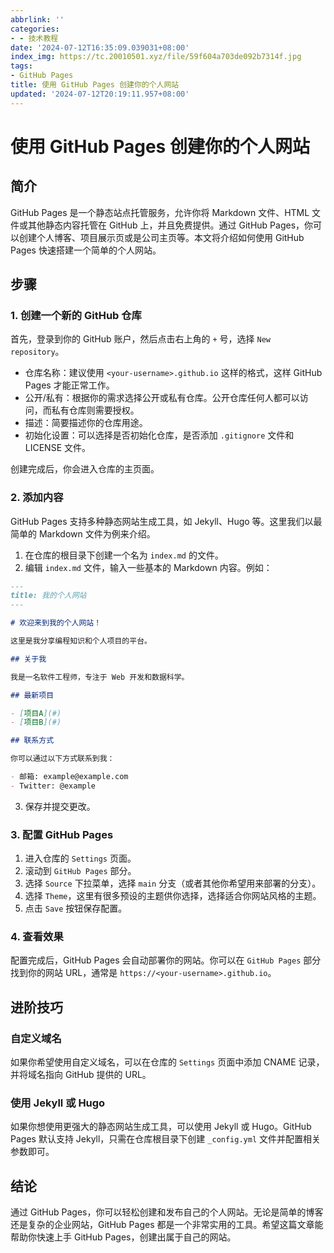 ```yaml
---
abbrlink: ''
categories:
- - 技术教程
date: '2024-07-12T16:35:09.039031+08:00'
index_img: https://tc.20010501.xyz/file/59f604a703de092b7314f.jpg
tags:
- GitHub Pages
title: 使用 GitHub Pages 创建你的个人网站
updated: '2024-07-12T20:19:11.957+08:00'
---
```

# 使用 GitHub Pages 创建你的个人网站

## 简介

GitHub Pages 是一个静态站点托管服务，允许你将 Markdown 文件、HTML 文件或其他静态内容托管在 GitHub 上，并且免费提供。通过 GitHub Pages，你可以创建个人博客、项目展示页或是公司主页等。本文将介绍如何使用 GitHub Pages 快速搭建一个简单的个人网站。

## 步骤

### 1. 创建一个新的 GitHub 仓库

首先，登录到你的 GitHub 账户，然后点击右上角的 `+` 号，选择 `New repository`。

- 仓库名称：建议使用 `<your-username>.github.io` 这样的格式，这样 GitHub Pages 才能正常工作。
- 公开/私有：根据你的需求选择公开或私有仓库。公开仓库任何人都可以访问，而私有仓库则需要授权。
- 描述：简要描述你的仓库用途。
- 初始化设置：可以选择是否初始化仓库，是否添加 `.gitignore` 文件和 LICENSE 文件。

创建完成后，你会进入仓库的主页面。

### 2. 添加内容

GitHub Pages 支持多种静态网站生成工具，如 Jekyll、Hugo 等。这里我们以最简单的 Markdown 文件为例来介绍。

1. 在仓库的根目录下创建一个名为 `index.md` 的文件。
2. 编辑 `index.md` 文件，输入一些基本的 Markdown 内容。例如：

```markdown
---
title: 我的个人网站
---

# 欢迎来到我的个人网站！

这里是我分享编程知识和个人项目的平台。

## 关于我

我是一名软件工程师，专注于 Web 开发和数据科学。

## 最新项目

- [项目A](#)
- [项目B](#)

## 联系方式

你可以通过以下方式联系到我：

- 邮箱: example@example.com
- Twitter: @example
```

3. 保存并提交更改。

### 3. 配置 GitHub Pages

1. 进入仓库的 `Settings` 页面。
2. 滚动到 `GitHub Pages` 部分。
3. 选择 `Source` 下拉菜单，选择 `main` 分支（或者其他你希望用来部署的分支）。
4. 选择 `Theme`，这里有很多预设的主题供你选择，选择适合你网站风格的主题。
5. 点击 `Save` 按钮保存配置。

### 4. 查看效果

配置完成后，GitHub Pages 会自动部署你的网站。你可以在 `GitHub Pages` 部分找到你的网站 URL，通常是 `https://<your-username>.github.io`。

## 进阶技巧

### 自定义域名

如果你希望使用自定义域名，可以在仓库的 `Settings` 页面中添加 CNAME 记录，并将域名指向 GitHub 提供的 URL。

### 使用 Jekyll 或 Hugo

如果你想使用更强大的静态网站生成工具，可以使用 Jekyll 或 Hugo。GitHub Pages 默认支持 Jekyll，只需在仓库根目录下创建 `_config.yml` 文件并配置相关参数即可。

## 结论

通过 GitHub Pages，你可以轻松创建和发布自己的个人网站。无论是简单的博客还是复杂的企业网站，GitHub Pages 都是一个非常实用的工具。希望这篇文章能帮助你快速上手 GitHub Pages，创建出属于自己的网站。
